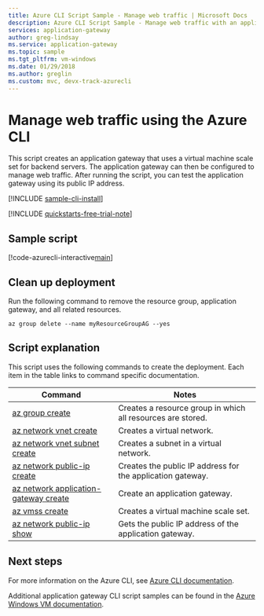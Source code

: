 ```yaml
---
title: Azure CLI Script Sample - Manage web traffic | Microsoft Docs
description: Azure CLI Script Sample - Manage web traffic with an application gateway and a virtual machine scale set.
services: application-gateway
author: greg-lindsay
ms.service: application-gateway
ms.topic: sample
ms.tgt_pltfrm: vm-windows
ms.date: 01/29/2018
ms.author: greglin
ms.custom: mvc, devx-track-azurecli
---
```


# Manage web traffic using the Azure CLI

This script creates an application gateway that uses a virtual machine scale set for backend servers. The application gateway can then be configured to manage web traffic. After running the script, you can test the application gateway using its public IP address.

[!INCLUDE [sample-cli-install](../../../includes/sample-cli-install.md)]

[!INCLUDE [quickstarts-free-trial-note](../../../includes/quickstarts-free-trial-note.md)]

## Sample script

[!code-azurecli-interactive[main](../../../cli_scripts/application-gateway/create-vmss/create-vmss.sh "Create application gateway")]

## Clean up deployment 

Run the following command to remove the resource group, application gateway, and all related resources.

```azurecli-interactive 
az group delete --name myResourceGroupAG --yes
```

## Script explanation

This script uses the following commands to create the deployment. Each item in the table links to command specific documentation.

| Command | Notes |
|---|---|
| [az group create](/cli/azure/group) | Creates a resource group in which all resources are stored. |
| [az network vnet create](/cli/azure/network/vnet) | Creates a virtual network. |
| [az network vnet subnet create](/cli/azure/network/vnet/subnet#az-network-vnet-subnet-create) | Creates a subnet in a virtual network. |
| [az network public-ip create](/cli/azure/network/public-ip) | Creates the public IP address for the application gateway. |
| [az network application-gateway create](/cli/azure/network/application-gateway) | Create an application gateway. |
| [az vmss create](/cli/azure/vmss) | Creates a virtual machine scale set. |
| [az network public-ip show](/cli/azure/network/public-ip) | Gets the public IP address of the application gateway. |

## Next steps

For more information on the Azure CLI, see [Azure CLI documentation](/cli/azure/overview).

Additional application gateway CLI script samples can be found in the [Azure Windows VM documentation](../cli-samples.md).
